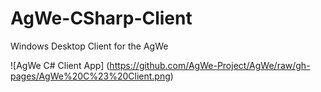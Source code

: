 # AgWe-CSharp-Client
Windows Desktop Client for the AgWe

![AgWe C# Client App] (https://github.com/AgWe-Project/AgWe/raw/gh-pages/AgWe%20C%23%20Client.png)
